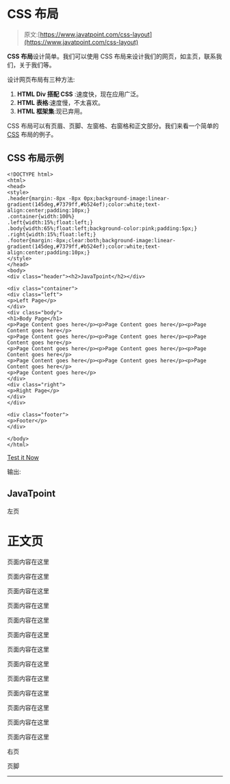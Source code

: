 # CSS 布局

> 原文:[https://www.javatpoint.com/css-layout](https://www.javatpoint.com/css-layout)

**CSS 布局**设计简单。我们可以使用 CSS 布局来设计我们的网页，如主页，联系我们，关于我们等。

设计网页布局有三种方法:

1.  **HTML Div 搭配 CSS** :速度快，现在应用广泛。
2.  **HTML 表格**:速度慢，不太喜欢。
3.  **HTML 框架集**:现已弃用。

CSS 布局可以有页眉、页脚、左窗格、右窗格和正文部分。我们来看一个简单的 [CSS](https://www.javatpoint.com/css-tutorial) 布局的例子。

## CSS 布局示例

```
<!DOCTYPE html>
<html>
<head>
<style>
.header{margin:-8px -8px 0px;background-image:linear-gradient(145deg,#7379ff,#b524ef);color:white;text-align:center;padding:10px;}
.container{width:100%}
.left{width:15%;float:left;}
.body{width:65%;float:left;background-color:pink;padding:5px;}
.right{width:15%;float:left;}
.footer{margin:-8px;clear:both;background-image:linear-gradient(145deg,#7379ff,#b524ef);color:white;text-align:center;padding:10px;}
</style>
</head>
<body>
<div class="header"><h2>JavaTpoint</h2></div>

<div class="container">
<div class="left">
<p>Left Page</p>
</div>
<div class="body">
<h1>Body Page</h1>
<p>Page Content goes here</p><p>Page Content goes here</p><p>Page Content goes here</p>
<p>Page Content goes here</p><p>Page Content goes here</p><p>Page Content goes here</p>
<p>Page Content goes here</p><p>Page Content goes here</p><p>Page Content goes here</p>
<p>Page Content goes here</p><p>Page Content goes here</p><p>Page Content goes here</p>
<p>Page Content goes here</p>
</div>
<div class="right">
<p>Right Page</p>
</div>
</div>

<div class="footer">
<p>Footer</p>
</div>

</body>
</html>

```

[Test it Now](https://www.javatpoint.com/oprweb/test.jsp?filename=csslayout1)

输出:

## JavaTpoint

左页

# 正文页

页面内容在这里

页面内容在这里

页面内容在这里

页面内容在这里

页面内容在这里

页面内容在这里

页面内容在这里

页面内容在这里

页面内容在这里

页面内容在这里

页面内容在这里

页面内容在这里

页面内容在这里

右页

页脚

* * *